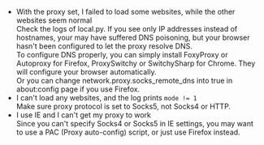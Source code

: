 * With the proxy set, I failed to load some websites, while the other websites seem normal  
    Check the logs of local.py. If you see only IP addresses instead of hostnames, your may have suffered DNS poisoning, but your browser hasn\'t 
    been configured to let the proxy resolve DNS.  
    To configure DNS properly, you can simply install FoxyProxy or Autoproxy for Firefox, ProxySwitchy or SwitchySharp for 
    Chrome. They will configure your browser automatically.  
    Or you can change network.proxy.socks_remote_dns into true in about:config page if you use Firefox.
* I can't load any websites, and the log prints `mode != 1`  
    Make sure proxy protocol is set to Socks5, not Socks4 or HTTP.
* I use IE and I can't get my proxy to work    
    Since you can\'t specify Socks4 or Socks5 in IE settings, you may want to use a PAC (Proxy auto-config) script, or 
    just use Firefox instead.